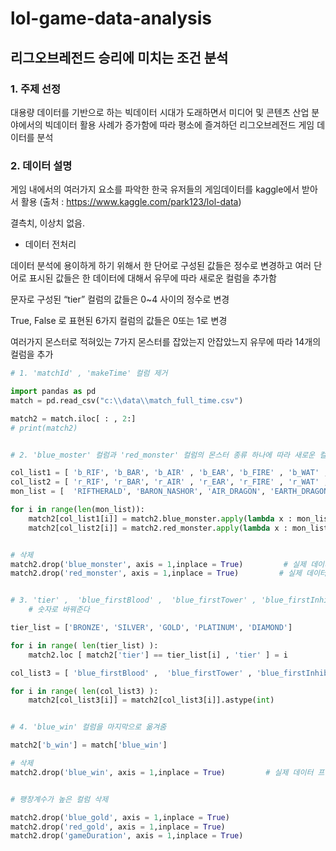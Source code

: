 # lol-game-data-analysis


## 리그오브레전드 승리에 미치는 조건 분석

### 1. 주제 선정

대용량 데이터를 기반으로 하는 빅데이터 시대가 도래하면서 미디어 및 콘텐츠 산업 분야에서의 빅데이터 활용 사례가 증가함에 따라 평소에 즐겨하던 리그오브레전드 게임 데이터를 분석

### 2. 데이터 설명

게임 내에서의 여러가지 요소를 파악한 한국 유저들의 게임데이터를 kaggle에서 받아서 활용
(출처 : https://www.kaggle.com/park123/lol-data)	


  결측치, 이상치 없음.

- 데이터 전처리

데이터 분석에 용이하게 하기 위해서 한 단어로 구성된 값들은 정수로 변경하고 여러 단어로 표시된 값들은 한 데이터에 대해서 유무에 따라 새로운 컬럼을 추가함

문자로 구성된 “tier” 컬럼의 값들은 0~4 사이의 정수로 변경

True, False 로 표현된 6가지 컬럼의 값들은 0또는 1로 변경

여러가지 몬스터로 적혀있는 7가지 몬스터를 잡았는지 안잡았느지 유무에 따라 14개의 컬럼을 추가

```py
# 1. 'matchId' , 'makeTime' 컬럼 제거

import pandas as pd
match = pd.read_csv("c:\\data\\match_full_time.csv")

match2 = match.iloc[ : , 2:]
# print(match2)


# 2. 'blue_moster' 컬럼과 'red_monster' 컬럼의 몬스터 종류 하나에 따라 새로운 컬럼으로 0,1로 구분한다.

col_list1 = [ 'b_RIF', 'b_BAR', 'b_AIR' , 'b_EAR', 'b_FIRE' , 'b_WAT' , 'b_ELD' ]
col_list2 = [ 'r_RIF', 'r_BAR', 'r_AIR' , 'r_EAR', 'r_FIRE' , 'r_WAT' , 'r_ELD' ]
mon_list = [  'RIFTHERALD', 'BARON_NASHOR', 'AIR_DRAGON', 'EARTH_DRAGON', 'FIRE_DRAGON', 'WATER_DRAGON', 'ELDER_DRAGON'  ]

for i in range(len(mon_list)):
    match2[col_list1[i]] = match2.blue_monster.apply(lambda x : mon_list[i] in x).astype(int)
    match2[col_list2[i]] = match2.red_monster.apply(lambda x : mon_list[i] in x).astype(int)


# 삭제
match2.drop('blue_monster', axis = 1,inplace = True)         # 실제 데이터 프레임에서 지움
match2.drop('red_monster', axis = 1,inplace = True)         # 실제 데이터 프레임에서 지움


# 3. 'tier' ,  'blue_firstBlood' ,  'blue_firstTower' , 'blue_firstInhibitor' , 'blue_firstBaron' , 'blue_firstDragon' , 'blue_firstRiftHerald' 컬럼을
	# 숫자로 바꿔준다

tier_list = ['BRONZE', 'SILVER', 'GOLD', 'PLATINUM', 'DIAMOND']

for i in range( len(tier_list) ):
    match2.loc [ match2['tier'] == tier_list[i] , 'tier' ] = i

col_list3 = [ 'blue_firstBlood' ,  'blue_firstTower' , 'blue_firstInhibitor' , 'blue_firstBaron' , 'blue_firstDragon' , 'blue_firstRiftHerald' ]

for i in range( len(col_list3) ):
    match2[col_list3[i]] = match2[col_list3[i]].astype(int)


# 4. 'blue_win' 컬럼을 마지막으로 옮겨줌

match2['b_win'] = match['blue_win']

# 삭제
match2.drop('blue_win', axis = 1,inplace = True)         # 실제 데이터 프레임에서 지움


# 팽창계수가 높은 컬럼 삭제

match2.drop('blue_gold', axis = 1,inplace = True)
match2.drop('red_gold', axis = 1,inplace = True)
match2.drop('gameDuration', axis = 1,inplace = True)

```


